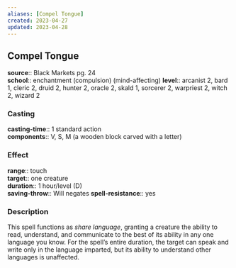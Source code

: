 ```yaml
---
aliases: [Compel Tongue]
created: 2023-04-27
updated: 2023-04-28
---
```


## Compel Tongue

**source**:: Black Markets pg. 24  
**school**:: enchantment (compulsion) (mind-affecting)
**level**:: arcanist 2, bard 1, cleric 2, druid 2, hunter 2, oracle 2, skald 1, sorcerer 2, warpriest 2, witch 2, wizard 2

### Casting

**casting-time**:: 1 standard action  
**components**:: V, S, M (a wooden block carved with a letter)

### Effect

**range**:: touch  
**target**:: one creature  
**duration**:: 1 hour/level (D)  
**saving-throw**:: Will negates
**spell-resistance**:: yes

### Description

This spell functions as *share language*, granting a creature the ability to read, understand, and communicate to the best of its ability in any one language you know. For the spell’s entire duration, the target can speak and write only in the language imparted, but its ability to understand other languages is unaffected.
